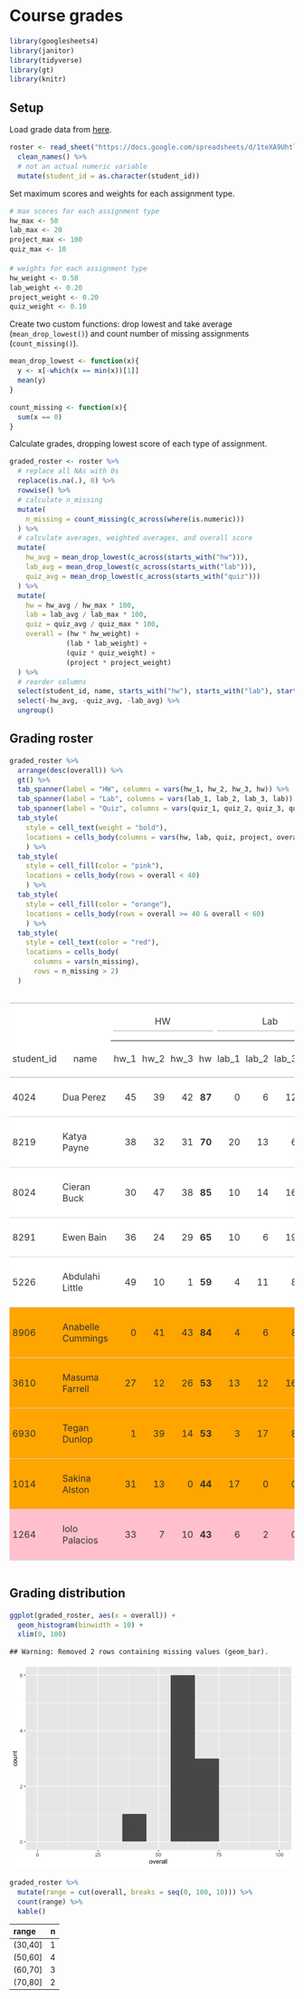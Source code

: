 Course grades
================

``` r
library(googlesheets4)
library(janitor)
library(tidyverse)
library(gt)
library(knitr)
```

## Setup

Load grade data from
[here](https://docs.google.com/spreadsheets/d/1teXA9Uhtl3KuXbIZBEeDb6v9-Y9uE01lpoQ9fx_dS0Y/edit?usp=sharing).

``` r
roster <- read_sheet("https://docs.google.com/spreadsheets/d/1teXA9Uhtl3KuXbIZBEeDb6v9-Y9uE01lpoQ9fx_dS0Y/edit?usp=sharing") %>%
  clean_names() %>%
  # not an actual numeric variable
  mutate(student_id = as.character(student_id))
```

Set maximum scores and weights for each assignment type.

``` r
# max scores for each assignment type
hw_max <- 50
lab_max <- 20
project_max <- 100
quiz_max <- 10

# weights for each assignment type
hw_weight <- 0.50
lab_weight <- 0.20
project_weight <- 0.20
quiz_weight <- 0.10
```

Create two custom functions: drop lowest and take average
(`mean_drop_lowest()`) and count number of missing assignments
(`count_missing()`).

``` r
mean_drop_lowest <- function(x){
  y <- x[-which(x == min(x))[1]]
  mean(y)
}
```

``` r
count_missing <- function(x){
  sum(x == 0)
}
```

Calculate grades, dropping lowest score of each type of assignment.

``` r
graded_roster <- roster %>%
  # replace all NAs with 0s
  replace(is.na(.), 0) %>%
  rowwise() %>%
  # calculate n_missing
  mutate(
    n_missing = count_missing(c_across(where(is.numeric)))
  ) %>%
  # calculate averages, weighted averages, and overall score
  mutate(
    hw_avg = mean_drop_lowest(c_across(starts_with("hw"))),
    lab_avg = mean_drop_lowest(c_across(starts_with("lab"))),
    quiz_avg = mean_drop_lowest(c_across(starts_with("quiz")))
  ) %>%
  mutate(
    hw = hw_avg / hw_max * 100,
    lab = lab_avg / lab_max * 100,
    quiz = quiz_avg / quiz_max * 100,
    overall = (hw * hw_weight) + 
              (lab * lab_weight) + 
              (quiz * quiz_weight) + 
              (project * project_weight)
  ) %>%
  # reorder columns
  select(student_id, name, starts_with("hw"), starts_with("lab"), starts_with("quiz"), project, overall, n_missing) %>%
  select(-hw_avg, -quiz_avg, -lab_avg) %>%
  ungroup()
```

## Grading roster

``` r
graded_roster %>%
  arrange(desc(overall)) %>%
  gt() %>%
  tab_spanner(label = "HW", columns = vars(hw_1, hw_2, hw_3, hw)) %>%
  tab_spanner(label = "Lab", columns = vars(lab_1, lab_2, lab_3, lab)) %>%
  tab_spanner(label = "Quiz", columns = vars(quiz_1, quiz_2, quiz_3, quiz)) %>%
  tab_style(
    style = cell_text(weight = "bold"),
    locations = cells_body(columns = vars(hw, lab, quiz, project, overall))
    ) %>%
  tab_style(
    style = cell_fill(color = "pink"),
    locations = cells_body(rows = overall < 40)
    ) %>%
  tab_style(
    style = cell_fill(color = "orange"),
    locations = cells_body(rows = overall >= 40 & overall < 60)
    ) %>%
  tab_style(
    style = cell_text(color = "red"),
    locations = cells_body(
      columns = vars(n_missing),
      rows = n_missing > 2)
  )
```

<!--html_preserve-->

<style>html {
  font-family: -apple-system, BlinkMacSystemFont, 'Segoe UI', Roboto, Oxygen, Ubuntu, Cantarell, 'Helvetica Neue', 'Fira Sans', 'Droid Sans', Arial, sans-serif;
}

#bhfxuxqcxg .gt_table {
  display: table;
  border-collapse: collapse;
  margin-left: auto;
  margin-right: auto;
  color: #333333;
  font-size: 16px;
  background-color: #FFFFFF;
  width: auto;
  border-top-style: solid;
  border-top-width: 2px;
  border-top-color: #A8A8A8;
  border-right-style: none;
  border-right-width: 2px;
  border-right-color: #D3D3D3;
  border-bottom-style: solid;
  border-bottom-width: 2px;
  border-bottom-color: #A8A8A8;
  border-left-style: none;
  border-left-width: 2px;
  border-left-color: #D3D3D3;
}

#bhfxuxqcxg .gt_heading {
  background-color: #FFFFFF;
  text-align: center;
  border-bottom-color: #FFFFFF;
  border-left-style: none;
  border-left-width: 1px;
  border-left-color: #D3D3D3;
  border-right-style: none;
  border-right-width: 1px;
  border-right-color: #D3D3D3;
}

#bhfxuxqcxg .gt_title {
  color: #333333;
  font-size: 125%;
  font-weight: initial;
  padding-top: 4px;
  padding-bottom: 4px;
  border-bottom-color: #FFFFFF;
  border-bottom-width: 0;
}

#bhfxuxqcxg .gt_subtitle {
  color: #333333;
  font-size: 85%;
  font-weight: initial;
  padding-top: 0;
  padding-bottom: 4px;
  border-top-color: #FFFFFF;
  border-top-width: 0;
}

#bhfxuxqcxg .gt_bottom_border {
  border-bottom-style: solid;
  border-bottom-width: 2px;
  border-bottom-color: #D3D3D3;
}

#bhfxuxqcxg .gt_col_headings {
  border-top-style: solid;
  border-top-width: 2px;
  border-top-color: #D3D3D3;
  border-bottom-style: solid;
  border-bottom-width: 2px;
  border-bottom-color: #D3D3D3;
  border-left-style: none;
  border-left-width: 1px;
  border-left-color: #D3D3D3;
  border-right-style: none;
  border-right-width: 1px;
  border-right-color: #D3D3D3;
}

#bhfxuxqcxg .gt_col_heading {
  color: #333333;
  background-color: #FFFFFF;
  font-size: 100%;
  font-weight: normal;
  text-transform: inherit;
  border-left-style: none;
  border-left-width: 1px;
  border-left-color: #D3D3D3;
  border-right-style: none;
  border-right-width: 1px;
  border-right-color: #D3D3D3;
  vertical-align: bottom;
  padding-top: 5px;
  padding-bottom: 6px;
  padding-left: 5px;
  padding-right: 5px;
  overflow-x: hidden;
}

#bhfxuxqcxg .gt_column_spanner_outer {
  color: #333333;
  background-color: #FFFFFF;
  font-size: 100%;
  font-weight: normal;
  text-transform: inherit;
  padding-top: 0;
  padding-bottom: 0;
  padding-left: 4px;
  padding-right: 4px;
}

#bhfxuxqcxg .gt_column_spanner_outer:first-child {
  padding-left: 0;
}

#bhfxuxqcxg .gt_column_spanner_outer:last-child {
  padding-right: 0;
}

#bhfxuxqcxg .gt_column_spanner {
  border-bottom-style: solid;
  border-bottom-width: 2px;
  border-bottom-color: #D3D3D3;
  vertical-align: bottom;
  padding-top: 5px;
  padding-bottom: 6px;
  overflow-x: hidden;
  display: inline-block;
  width: 100%;
}

#bhfxuxqcxg .gt_group_heading {
  padding: 8px;
  color: #333333;
  background-color: #FFFFFF;
  font-size: 100%;
  font-weight: initial;
  text-transform: inherit;
  border-top-style: solid;
  border-top-width: 2px;
  border-top-color: #D3D3D3;
  border-bottom-style: solid;
  border-bottom-width: 2px;
  border-bottom-color: #D3D3D3;
  border-left-style: none;
  border-left-width: 1px;
  border-left-color: #D3D3D3;
  border-right-style: none;
  border-right-width: 1px;
  border-right-color: #D3D3D3;
  vertical-align: middle;
}

#bhfxuxqcxg .gt_empty_group_heading {
  padding: 0.5px;
  color: #333333;
  background-color: #FFFFFF;
  font-size: 100%;
  font-weight: initial;
  border-top-style: solid;
  border-top-width: 2px;
  border-top-color: #D3D3D3;
  border-bottom-style: solid;
  border-bottom-width: 2px;
  border-bottom-color: #D3D3D3;
  vertical-align: middle;
}

#bhfxuxqcxg .gt_striped {
  background-color: rgba(128, 128, 128, 0.05);
}

#bhfxuxqcxg .gt_from_md > :first-child {
  margin-top: 0;
}

#bhfxuxqcxg .gt_from_md > :last-child {
  margin-bottom: 0;
}

#bhfxuxqcxg .gt_row {
  padding-top: 8px;
  padding-bottom: 8px;
  padding-left: 5px;
  padding-right: 5px;
  margin: 10px;
  border-top-style: solid;
  border-top-width: 1px;
  border-top-color: #D3D3D3;
  border-left-style: none;
  border-left-width: 1px;
  border-left-color: #D3D3D3;
  border-right-style: none;
  border-right-width: 1px;
  border-right-color: #D3D3D3;
  vertical-align: middle;
  overflow-x: hidden;
}

#bhfxuxqcxg .gt_stub {
  color: #333333;
  background-color: #FFFFFF;
  font-size: 100%;
  font-weight: initial;
  text-transform: inherit;
  border-right-style: solid;
  border-right-width: 2px;
  border-right-color: #D3D3D3;
  padding-left: 12px;
}

#bhfxuxqcxg .gt_summary_row {
  color: #333333;
  background-color: #FFFFFF;
  text-transform: inherit;
  padding-top: 8px;
  padding-bottom: 8px;
  padding-left: 5px;
  padding-right: 5px;
}

#bhfxuxqcxg .gt_first_summary_row {
  padding-top: 8px;
  padding-bottom: 8px;
  padding-left: 5px;
  padding-right: 5px;
  border-top-style: solid;
  border-top-width: 2px;
  border-top-color: #D3D3D3;
}

#bhfxuxqcxg .gt_grand_summary_row {
  color: #333333;
  background-color: #FFFFFF;
  text-transform: inherit;
  padding-top: 8px;
  padding-bottom: 8px;
  padding-left: 5px;
  padding-right: 5px;
}

#bhfxuxqcxg .gt_first_grand_summary_row {
  padding-top: 8px;
  padding-bottom: 8px;
  padding-left: 5px;
  padding-right: 5px;
  border-top-style: double;
  border-top-width: 6px;
  border-top-color: #D3D3D3;
}

#bhfxuxqcxg .gt_table_body {
  border-top-style: solid;
  border-top-width: 2px;
  border-top-color: #D3D3D3;
  border-bottom-style: solid;
  border-bottom-width: 2px;
  border-bottom-color: #D3D3D3;
}

#bhfxuxqcxg .gt_footnotes {
  color: #333333;
  background-color: #FFFFFF;
  border-bottom-style: none;
  border-bottom-width: 2px;
  border-bottom-color: #D3D3D3;
  border-left-style: none;
  border-left-width: 2px;
  border-left-color: #D3D3D3;
  border-right-style: none;
  border-right-width: 2px;
  border-right-color: #D3D3D3;
}

#bhfxuxqcxg .gt_footnote {
  margin: 0px;
  font-size: 90%;
  padding: 4px;
}

#bhfxuxqcxg .gt_sourcenotes {
  color: #333333;
  background-color: #FFFFFF;
  border-bottom-style: none;
  border-bottom-width: 2px;
  border-bottom-color: #D3D3D3;
  border-left-style: none;
  border-left-width: 2px;
  border-left-color: #D3D3D3;
  border-right-style: none;
  border-right-width: 2px;
  border-right-color: #D3D3D3;
}

#bhfxuxqcxg .gt_sourcenote {
  font-size: 90%;
  padding: 4px;
}

#bhfxuxqcxg .gt_left {
  text-align: left;
}

#bhfxuxqcxg .gt_center {
  text-align: center;
}

#bhfxuxqcxg .gt_right {
  text-align: right;
  font-variant-numeric: tabular-nums;
}

#bhfxuxqcxg .gt_font_normal {
  font-weight: normal;
}

#bhfxuxqcxg .gt_font_bold {
  font-weight: bold;
}

#bhfxuxqcxg .gt_font_italic {
  font-style: italic;
}

#bhfxuxqcxg .gt_super {
  font-size: 65%;
}

#bhfxuxqcxg .gt_footnote_marks {
  font-style: italic;
  font-size: 65%;
}
</style>

<div id="bhfxuxqcxg" style="overflow-x:auto;overflow-y:auto;width:auto;height:auto;">

<table class="gt_table">

<thead class="gt_col_headings">

<tr>

<th class="gt_col_heading gt_center gt_columns_bottom_border" rowspan="2" colspan="1">

student\_id

</th>

<th class="gt_col_heading gt_center gt_columns_bottom_border" rowspan="2" colspan="1">

name

</th>

<th class="gt_center gt_columns_top_border gt_column_spanner_outer" rowspan="1" colspan="4">

<span class="gt_column_spanner">HW</span>

</th>

<th class="gt_center gt_columns_top_border gt_column_spanner_outer" rowspan="1" colspan="4">

<span class="gt_column_spanner">Lab</span>

</th>

<th class="gt_center gt_columns_top_border gt_column_spanner_outer" rowspan="1" colspan="4">

<span class="gt_column_spanner">Quiz</span>

</th>

<th class="gt_col_heading gt_center gt_columns_bottom_border" rowspan="2" colspan="1">

project

</th>

<th class="gt_col_heading gt_center gt_columns_bottom_border" rowspan="2" colspan="1">

overall

</th>

<th class="gt_col_heading gt_center gt_columns_bottom_border" rowspan="2" colspan="1">

n\_missing

</th>

</tr>

<tr>

<th class="gt_col_heading gt_columns_bottom_border gt_center" rowspan="1" colspan="1">

hw\_1

</th>

<th class="gt_col_heading gt_columns_bottom_border gt_center" rowspan="1" colspan="1">

hw\_2

</th>

<th class="gt_col_heading gt_columns_bottom_border gt_center" rowspan="1" colspan="1">

hw\_3

</th>

<th class="gt_col_heading gt_columns_bottom_border gt_center" rowspan="1" colspan="1">

hw

</th>

<th class="gt_col_heading gt_columns_bottom_border gt_center" rowspan="1" colspan="1">

lab\_1

</th>

<th class="gt_col_heading gt_columns_bottom_border gt_center" rowspan="1" colspan="1">

lab\_2

</th>

<th class="gt_col_heading gt_columns_bottom_border gt_center" rowspan="1" colspan="1">

lab\_3

</th>

<th class="gt_col_heading gt_columns_bottom_border gt_center" rowspan="1" colspan="1">

lab

</th>

<th class="gt_col_heading gt_columns_bottom_border gt_center" rowspan="1" colspan="1">

quiz\_1

</th>

<th class="gt_col_heading gt_columns_bottom_border gt_center" rowspan="1" colspan="1">

quiz\_2

</th>

<th class="gt_col_heading gt_columns_bottom_border gt_center" rowspan="1" colspan="1">

quiz\_3

</th>

<th class="gt_col_heading gt_columns_bottom_border gt_center" rowspan="1" colspan="1">

quiz

</th>

</tr>

</thead>

<tbody class="gt_table_body">

<tr>

<td class="gt_row gt_left">

4024

</td>

<td class="gt_row gt_left">

Dua Perez

</td>

<td class="gt_row gt_right">

45

</td>

<td class="gt_row gt_right">

39

</td>

<td class="gt_row gt_right">

42

</td>

<td class="gt_row gt_right" style="font-weight: bold;">

87

</td>

<td class="gt_row gt_right">

0

</td>

<td class="gt_row gt_right">

6

</td>

<td class="gt_row gt_right">

12

</td>

<td class="gt_row gt_right" style="font-weight: bold;">

45.0

</td>

<td class="gt_row gt_right">

6

</td>

<td class="gt_row gt_right">

7

</td>

<td class="gt_row gt_right">

2

</td>

<td class="gt_row gt_right" style="font-weight: bold;">

65

</td>

<td class="gt_row gt_right" style="font-weight: bold;">

58

</td>

<td class="gt_row gt_right" style="font-weight: bold;">

70.6

</td>

<td class="gt_row gt_center">

1

</td>

</tr>

<tr>

<td class="gt_row gt_left">

8219

</td>

<td class="gt_row gt_left">

Katya Payne

</td>

<td class="gt_row gt_right">

38

</td>

<td class="gt_row gt_right">

32

</td>

<td class="gt_row gt_right">

31

</td>

<td class="gt_row gt_right" style="font-weight: bold;">

70

</td>

<td class="gt_row gt_right">

20

</td>

<td class="gt_row gt_right">

13

</td>

<td class="gt_row gt_right">

6

</td>

<td class="gt_row gt_right" style="font-weight: bold;">

82.5

</td>

<td class="gt_row gt_right">

3

</td>

<td class="gt_row gt_right">

7

</td>

<td class="gt_row gt_right">

6

</td>

<td class="gt_row gt_right" style="font-weight: bold;">

65

</td>

<td class="gt_row gt_right" style="font-weight: bold;">

63

</td>

<td class="gt_row gt_right" style="font-weight: bold;">

70.6

</td>

<td class="gt_row gt_center">

0

</td>

</tr>

<tr>

<td class="gt_row gt_left">

8024

</td>

<td class="gt_row gt_left">

Cieran Buck

</td>

<td class="gt_row gt_right">

30

</td>

<td class="gt_row gt_right">

47

</td>

<td class="gt_row gt_right">

38

</td>

<td class="gt_row gt_right" style="font-weight: bold;">

85

</td>

<td class="gt_row gt_right">

10

</td>

<td class="gt_row gt_right">

14

</td>

<td class="gt_row gt_right">

16

</td>

<td class="gt_row gt_right" style="font-weight: bold;">

75.0

</td>

<td class="gt_row gt_right">

7

</td>

<td class="gt_row gt_right">

3

</td>

<td class="gt_row gt_right">

5

</td>

<td class="gt_row gt_right" style="font-weight: bold;">

60

</td>

<td class="gt_row gt_right" style="font-weight: bold;">

24

</td>

<td class="gt_row gt_right" style="font-weight: bold;">

68.3

</td>

<td class="gt_row gt_center">

0

</td>

</tr>

<tr>

<td class="gt_row gt_left">

8291

</td>

<td class="gt_row gt_left">

Ewen Bain

</td>

<td class="gt_row gt_right">

36

</td>

<td class="gt_row gt_right">

24

</td>

<td class="gt_row gt_right">

29

</td>

<td class="gt_row gt_right" style="font-weight: bold;">

65

</td>

<td class="gt_row gt_right">

10

</td>

<td class="gt_row gt_right">

6

</td>

<td class="gt_row gt_right">

19

</td>

<td class="gt_row gt_right" style="font-weight: bold;">

72.5

</td>

<td class="gt_row gt_right">

2

</td>

<td class="gt_row gt_right">

0

</td>

<td class="gt_row gt_right">

9

</td>

<td class="gt_row gt_right" style="font-weight: bold;">

55

</td>

<td class="gt_row gt_right" style="font-weight: bold;">

57

</td>

<td class="gt_row gt_right" style="font-weight: bold;">

63.9

</td>

<td class="gt_row gt_center">

1

</td>

</tr>

<tr>

<td class="gt_row gt_left">

5226

</td>

<td class="gt_row gt_left">

Abdulahi Little

</td>

<td class="gt_row gt_right">

49

</td>

<td class="gt_row gt_right">

10

</td>

<td class="gt_row gt_right">

1

</td>

<td class="gt_row gt_right" style="font-weight: bold;">

59

</td>

<td class="gt_row gt_right">

4

</td>

<td class="gt_row gt_right">

11

</td>

<td class="gt_row gt_right">

8

</td>

<td class="gt_row gt_right" style="font-weight: bold;">

47.5

</td>

<td class="gt_row gt_right">

5

</td>

<td class="gt_row gt_right">

4

</td>

<td class="gt_row gt_right">

5

</td>

<td class="gt_row gt_right" style="font-weight: bold;">

50

</td>

<td class="gt_row gt_right" style="font-weight: bold;">

92

</td>

<td class="gt_row gt_right" style="font-weight: bold;">

62.4

</td>

<td class="gt_row gt_center">

0

</td>

</tr>

<tr>

<td class="gt_row gt_left" style="background-color: #FFA500;">

8906

</td>

<td class="gt_row gt_left" style="background-color: #FFA500;">

Anabelle Cummings

</td>

<td class="gt_row gt_right" style="background-color: #FFA500;">

0

</td>

<td class="gt_row gt_right" style="background-color: #FFA500;">

41

</td>

<td class="gt_row gt_right" style="background-color: #FFA500;">

43

</td>

<td class="gt_row gt_right" style="font-weight: bold; background-color: #FFA500;">

84

</td>

<td class="gt_row gt_right" style="background-color: #FFA500;">

4

</td>

<td class="gt_row gt_right" style="background-color: #FFA500;">

6

</td>

<td class="gt_row gt_right" style="background-color: #FFA500;">

8

</td>

<td class="gt_row gt_right" style="font-weight: bold; background-color: #FFA500;">

35.0

</td>

<td class="gt_row gt_right" style="background-color: #FFA500;">

5

</td>

<td class="gt_row gt_right" style="background-color: #FFA500;">

1

</td>

<td class="gt_row gt_right" style="background-color: #FFA500;">

8

</td>

<td class="gt_row gt_right" style="font-weight: bold; background-color: #FFA500;">

65

</td>

<td class="gt_row gt_right" style="font-weight: bold; background-color: #FFA500;">

12

</td>

<td class="gt_row gt_right" style="font-weight: bold; background-color: #FFA500;">

57.9

</td>

<td class="gt_row gt_center" style="background-color: #FFA500;">

1

</td>

</tr>

<tr>

<td class="gt_row gt_left" style="background-color: #FFA500;">

3610

</td>

<td class="gt_row gt_left" style="background-color: #FFA500;">

Masuma Farrell

</td>

<td class="gt_row gt_right" style="background-color: #FFA500;">

27

</td>

<td class="gt_row gt_right" style="background-color: #FFA500;">

12

</td>

<td class="gt_row gt_right" style="background-color: #FFA500;">

26

</td>

<td class="gt_row gt_right" style="font-weight: bold; background-color: #FFA500;">

53

</td>

<td class="gt_row gt_right" style="background-color: #FFA500;">

13

</td>

<td class="gt_row gt_right" style="background-color: #FFA500;">

12

</td>

<td class="gt_row gt_right" style="background-color: #FFA500;">

16

</td>

<td class="gt_row gt_right" style="font-weight: bold; background-color: #FFA500;">

72.5

</td>

<td class="gt_row gt_right" style="background-color: #FFA500;">

2

</td>

<td class="gt_row gt_right" style="background-color: #FFA500;">

9

</td>

<td class="gt_row gt_right" style="background-color: #FFA500;">

7

</td>

<td class="gt_row gt_right" style="font-weight: bold; background-color: #FFA500;">

80

</td>

<td class="gt_row gt_right" style="font-weight: bold; background-color: #FFA500;">

41

</td>

<td class="gt_row gt_right" style="font-weight: bold; background-color: #FFA500;">

57.2

</td>

<td class="gt_row gt_center" style="background-color: #FFA500;">

0

</td>

</tr>

<tr>

<td class="gt_row gt_left" style="background-color: #FFA500;">

6930

</td>

<td class="gt_row gt_left" style="background-color: #FFA500;">

Tegan Dunlop

</td>

<td class="gt_row gt_right" style="background-color: #FFA500;">

1

</td>

<td class="gt_row gt_right" style="background-color: #FFA500;">

39

</td>

<td class="gt_row gt_right" style="background-color: #FFA500;">

14

</td>

<td class="gt_row gt_right" style="font-weight: bold; background-color: #FFA500;">

53

</td>

<td class="gt_row gt_right" style="background-color: #FFA500;">

3

</td>

<td class="gt_row gt_right" style="background-color: #FFA500;">

17

</td>

<td class="gt_row gt_right" style="background-color: #FFA500;">

8

</td>

<td class="gt_row gt_right" style="font-weight: bold; background-color: #FFA500;">

62.5

</td>

<td class="gt_row gt_right" style="background-color: #FFA500;">

4

</td>

<td class="gt_row gt_right" style="background-color: #FFA500;">

0

</td>

<td class="gt_row gt_right" style="background-color: #FFA500;">

2

</td>

<td class="gt_row gt_right" style="font-weight: bold; background-color: #FFA500;">

30

</td>

<td class="gt_row gt_right" style="font-weight: bold; background-color: #FFA500;">

75

</td>

<td class="gt_row gt_right" style="font-weight: bold; background-color: #FFA500;">

57.0

</td>

<td class="gt_row gt_center" style="background-color: #FFA500;">

1

</td>

</tr>

<tr>

<td class="gt_row gt_left" style="background-color: #FFA500;">

1014

</td>

<td class="gt_row gt_left" style="background-color: #FFA500;">

Sakina Alston

</td>

<td class="gt_row gt_right" style="background-color: #FFA500;">

31

</td>

<td class="gt_row gt_right" style="background-color: #FFA500;">

13

</td>

<td class="gt_row gt_right" style="background-color: #FFA500;">

0

</td>

<td class="gt_row gt_right" style="font-weight: bold; background-color: #FFA500;">

44

</td>

<td class="gt_row gt_right" style="background-color: #FFA500;">

17

</td>

<td class="gt_row gt_right" style="background-color: #FFA500;">

0

</td>

<td class="gt_row gt_right" style="background-color: #FFA500;">

0

</td>

<td class="gt_row gt_right" style="font-weight: bold; background-color: #FFA500;">

42.5

</td>

<td class="gt_row gt_right" style="background-color: #FFA500;">

1

</td>

<td class="gt_row gt_right" style="background-color: #FFA500;">

6

</td>

<td class="gt_row gt_right" style="background-color: #FFA500;">

8

</td>

<td class="gt_row gt_right" style="font-weight: bold; background-color: #FFA500;">

70

</td>

<td class="gt_row gt_right" style="font-weight: bold; background-color: #FFA500;">

88

</td>

<td class="gt_row gt_right" style="font-weight: bold; background-color: #FFA500;">

55.1

</td>

<td class="gt_row gt_center" style="background-color: #FFA500; color: red;">

3

</td>

</tr>

<tr>

<td class="gt_row gt_left" style="background-color: #FFC0CB;">

1264

</td>

<td class="gt_row gt_left" style="background-color: #FFC0CB;">

Iolo Palacios

</td>

<td class="gt_row gt_right" style="background-color: #FFC0CB;">

33

</td>

<td class="gt_row gt_right" style="background-color: #FFC0CB;">

7

</td>

<td class="gt_row gt_right" style="background-color: #FFC0CB;">

10

</td>

<td class="gt_row gt_right" style="font-weight: bold; background-color: #FFC0CB;">

43

</td>

<td class="gt_row gt_right" style="background-color: #FFC0CB;">

6

</td>

<td class="gt_row gt_right" style="background-color: #FFC0CB;">

2

</td>

<td class="gt_row gt_right" style="background-color: #FFC0CB;">

0

</td>

<td class="gt_row gt_right" style="font-weight: bold; background-color: #FFC0CB;">

20.0

</td>

<td class="gt_row gt_right" style="background-color: #FFC0CB;">

10

</td>

<td class="gt_row gt_right" style="background-color: #FFC0CB;">

1

</td>

<td class="gt_row gt_right" style="background-color: #FFC0CB;">

2

</td>

<td class="gt_row gt_right" style="font-weight: bold; background-color: #FFC0CB;">

60

</td>

<td class="gt_row gt_right" style="font-weight: bold; background-color: #FFC0CB;">

40

</td>

<td class="gt_row gt_right" style="font-weight: bold; background-color: #FFC0CB;">

39.5

</td>

<td class="gt_row gt_center" style="background-color: #FFC0CB;">

1

</td>

</tr>

</tbody>

</table>

</div>

<!--/html_preserve-->

## Grading distribution

``` r
ggplot(graded_roster, aes(x = overall)) +
  geom_histogram(binwidth = 10) +
  xlim(0, 100)
```

    ## Warning: Removed 2 rows containing missing values (geom_bar).

![](README_files/figure-gfm/unnamed-chunk-1-1.png)<!-- -->

``` r
graded_roster %>%
  mutate(range = cut(overall, breaks = seq(0, 100, 10))) %>%
  count(range) %>%
  kable()
```

| range    | n |
| :------- | -: |
| (30,40\] | 1 |
| (50,60\] | 4 |
| (60,70\] | 3 |
| (70,80\] | 2 |
